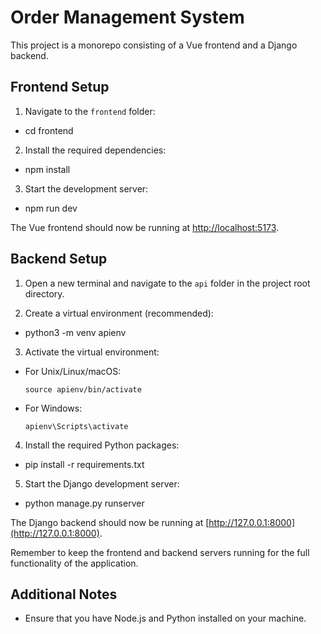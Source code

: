 # Order Management System

This project is a monorepo consisting of a Vue frontend and a Django backend.

## Frontend Setup

1. Navigate to the `frontend` folder:

- cd frontend

2. Install the required dependencies:

- npm install

3. Start the development server:

- npm run dev

The Vue frontend should now be running at [http://localhost:5173](http://localhost:5173).

## Backend Setup

1. Open a new terminal and navigate to the `api` folder in the project root directory.

2. Create a virtual environment (recommended):

- python3 -m venv apienv

3. Activate the virtual environment:

- For Unix/Linux/macOS:

  ```
  source apienv/bin/activate
  ```

- For Windows:
  ```
  apienv\Scripts\activate
  ```

4. Install the required Python packages:

- pip install -r requirements.txt

5. Start the Django development server:

- python manage.py runserver

The Django backend should now be running at [http://127.0.0.1:8000](http://127.0.0.1:8000).

Remember to keep the frontend and backend servers running for the full functionality of the application.

## Additional Notes

- Ensure that you have Node.js and Python installed on your machine.
